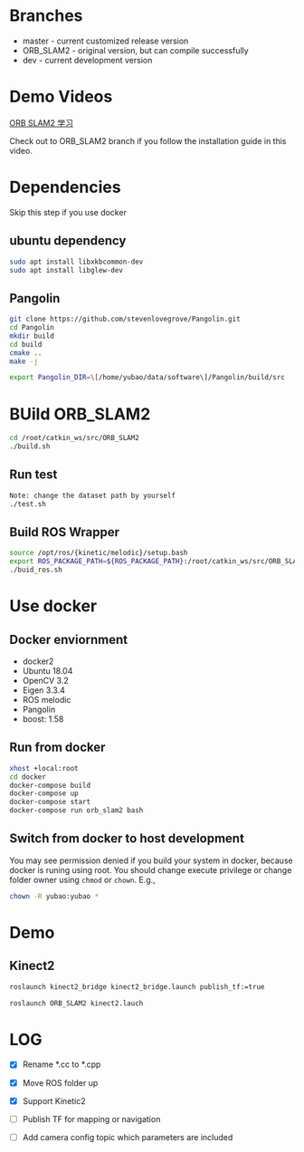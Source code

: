 # Branches

-   master - current customized release version
-   ORB\_SLAM2 - original version, but can compile successfully
-   dev - current development version

# Demo Videos

[ORB SLAM2 学习](https://www.bilibili.com/video/BV15J4116768/)

Check out to ORB\_SLAM2 branch if you follow the installation guide in this video.

# Dependencies

Skip this step if you use docker

## ubuntu dependency

```sh
sudo apt install libxkbcommon-dev
sudo apt install libglew-dev
```

## Pangolin

```sh
git clone https://github.com/stevenlovegrove/Pangolin.git
cd Pangolin
mkdir build
cd build
cmake ..
make -j

export Pangolin_DIR=\[/home/yubao/data/software\]/Pangolin/build/src
```

# BUild ORB_SLAM2

```sh
cd /root/catkin_ws/src/ORB_SLAM2
./build.sh
```

## Run test

```sh
Note: change the dataset path by yourself
./test.sh
```

## Build ROS Wrapper

```sh
source /opt/ros/{kinetic/melodic}/setup.bash
export ROS_PACKAGE_PATH=${ROS_PACKAGE_PATH}:/root/catkin_ws/src/ORB_SLAM2/Examples/ROS
./buid_ros.sh
```

# Use docker

## Docker enviornment

-   docker2
-   Ubuntu 18.04
-   OpenCV 3.2
-   Eigen 3.3.4
-   ROS melodic
-   Pangolin
-   boost: 1.58

## Run from  docker

```sh
xhost +local:root
cd docker
docker-compose build
docker-compose up
docker-compose start
docker-compose run orb_slam2 bash
```

## Switch from docker to host development

You may see permission denied if you build your system in docker, because docker is runing using root. You should change execute privilege or change folder owner using `chmod` or `chown`.
E.g.,

```sh
chown -R yubao:yubao *
```

# Demo
## Kinect2

```sh
roslaunch kinect2_bridge kinect2_bridge.launch publish_tf:=true

roslaunch ORB_SLAM2 kinect2.lauch
```

# LOG
- [x] Rename *.cc to *.cpp
- [x] Move ROS folder up
- [x] Support Kinetic2 
- [ ] Publish TF for mapping or navigation
- [ ] Add camera config topic which parameters are included


